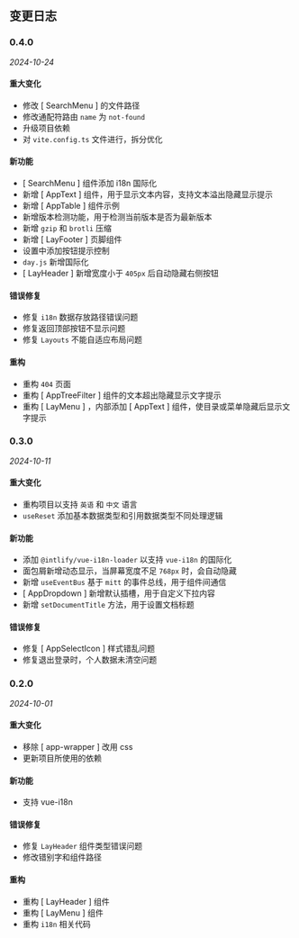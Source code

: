 ## 变更日志

### 0.4.0

_2024-10-24_

#### 重大变化

- 修改 [ SearchMenu ] 的文件路径
- 修改通配符路由 `name` 为 `not-found`
- 升级项目依赖
- 对 `vite.config.ts` 文件进行，拆分优化

#### 新功能

- [ SearchMenu ] 组件添加 i18n 国际化
- 新增 [ AppText ] 组件，用于显示文本内容，支持文本溢出隐藏显示提示
- 新增 [ AppTable ] 组件示例
- 新增版本检测功能，用于检测当前版本是否为最新版本
- 新增 `gzip` 和 `brotli` 压缩
- 新增 [ LayFooter ] 页脚组件
- 设置中添加按钮提示控制
- `day.js` 新增国际化
- [ LayHeader ] 新增宽度小于 `405px` 后自动隐藏右侧按钮

#### 错误修复

- 修复 `i18n` 数据存放路径错误问题
- 修复返回顶部按钮不显示问题
- 修复 `Layouts` 不能自适应布局问题

#### 重构

- 重构 `404` 页面
- 重构 [ AppTreeFilter ] 组件的文本超出隐藏显示文字提示
- 重构 [ LayMenu ] ，内部添加 [ AppText ] 组件，使目录或菜单隐藏后显示文字提示

### 0.3.0

_2024-10-11_

#### 重大变化

- 重构项目以支持 `英语` 和 `中文` 语言
- `useReset` 添加基本数据类型和引用数据类型不同处理逻辑

#### 新功能

- 添加 `@intlify/vue-i18n-loader` 以支持 `vue-i18n` 的国际化
- 面包屑新增动态显示，当屏幕宽度不足 `768px` 时，会自动隐藏
- 新增 `useEventBus` 基于 `mitt` 的事件总线，用于组件间通信
- [ AppDropdown ] 新增默认插槽，用于自定义下拉内容
- 新增 `setDocumentTitle` 方法，用于设置文档标题

#### 错误修复

- 修复 [ AppSelectIcon ] 样式错乱问题
- 修复退出登录时，个人数据未清空问题

### 0.2.0

_2024-10-01_

#### 重大变化

- 移除 [ app-wrapper ] 改用 css
- 更新项目所使用的依赖

#### 新功能

- 支持 vue-i18n

#### 错误修复

- 修复 `LayHeader` 组件类型错误问题
- 修改错别字和组件路径

#### 重构 

- 重构 [ LayHeader ] 组件
- 重构 [ LayMenu ] 组件
- 重构 `i18n` 相关代码
